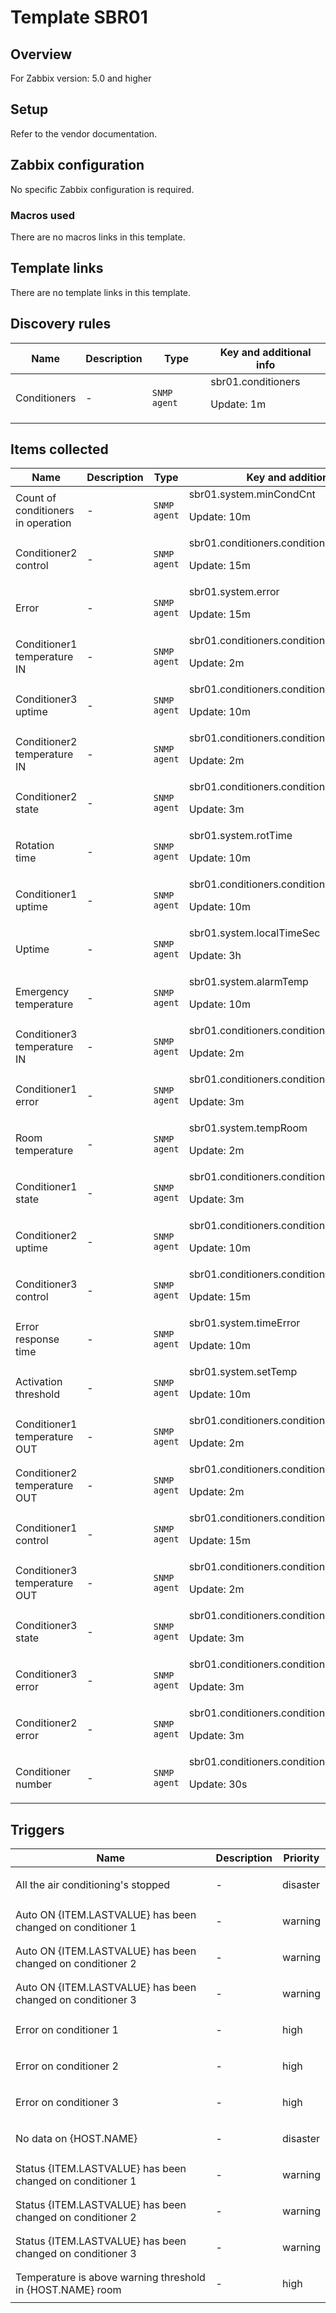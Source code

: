 # Template SBR01

## Overview

For Zabbix version: 5.0 and higher

## Setup

Refer to the vendor documentation.

## Zabbix configuration

No specific Zabbix configuration is required.

### Macros used

There are no macros links in this template.

## Template links

There are no template links in this template.

## Discovery rules

|Name|Description|Type|Key and additional info|
|----|-----------|----|----|
|Conditioners|<p>-</p>|`SNMP agent`|sbr01.conditioners<p>Update: 1m</p>|
## Items collected

|Name|Description|Type|Key and additional info|
|----|-----------|----|----|
|Count of conditioners in operation|<p>-</p>|`SNMP agent`|sbr01.system.minCondCnt<p>Update: 10m</p>|
|Conditioner2 control|<p>-</p>|`SNMP agent`|sbr01.conditioners.conditioner2.autoOn<p>Update: 15m</p>|
|Error|<p>-</p>|`SNMP agent`|sbr01.system.error<p>Update: 15m</p>|
|Conditioner1 temperature IN|<p>-</p>|`SNMP agent`|sbr01.conditioners.conditioner1.tempIn<p>Update: 2m</p>|
|Conditioner3 uptime|<p>-</p>|`SNMP agent`|sbr01.conditioners.conditioner3.coolTime<p>Update: 10m</p>|
|Conditioner2 temperature IN|<p>-</p>|`SNMP agent`|sbr01.conditioners.conditioner2.tempIn<p>Update: 2m</p>|
|Conditioner2 state|<p>-</p>|`SNMP agent`|sbr01.conditioners.conditioner2.state<p>Update: 3m</p>|
|Rotation time|<p>-</p>|`SNMP agent`|sbr01.system.rotTime<p>Update: 10m</p>|
|Conditioner1 uptime|<p>-</p>|`SNMP agent`|sbr01.conditioners.conditioner1.coolTime<p>Update: 10m</p>|
|Uptime|<p>-</p>|`SNMP agent`|sbr01.system.localTimeSec<p>Update: 3h</p>|
|Emergency temperature|<p>-</p>|`SNMP agent`|sbr01.system.alarmTemp<p>Update: 10m</p>|
|Conditioner3 temperature IN|<p>-</p>|`SNMP agent`|sbr01.conditioners.conditioner3.tempIn<p>Update: 2m</p>|
|Сonditioner1 error|<p>-</p>|`SNMP agent`|sbr01.conditioners.conditioner1.error<p>Update: 3m</p>|
|Room temperature|<p>-</p>|`SNMP agent`|sbr01.system.tempRoom<p>Update: 2m</p>|
|Conditioner1 state|<p>-</p>|`SNMP agent`|sbr01.conditioners.conditioner1.state<p>Update: 3m</p>|
|Conditioner2 uptime|<p>-</p>|`SNMP agent`|sbr01.conditioners.conditioner2.coolTime<p>Update: 10m</p>|
|Conditioner3 control|<p>-</p>|`SNMP agent`|sbr01.conditioners.conditioner3.autoOn<p>Update: 15m</p>|
|Error response time|<p>-</p>|`SNMP agent`|sbr01.system.timeError<p>Update: 10m</p>|
|Activation threshold|<p>-</p>|`SNMP agent`|sbr01.system.setTemp<p>Update: 10m</p>|
|Conditioner1 temperature OUT|<p>-</p>|`SNMP agent`|sbr01.conditioners.conditioner1.tempOut<p>Update: 2m</p>|
|Conditioner2 temperature OUT|<p>-</p>|`SNMP agent`|sbr01.conditioners.conditioner2.tempOut<p>Update: 2m</p>|
|Conditioner1 control|<p>-</p>|`SNMP agent`|sbr01.conditioners.conditioner1.autoOn<p>Update: 15m</p>|
|Conditioner3 temperature OUT|<p>-</p>|`SNMP agent`|sbr01.conditioners.conditioner3.tempOut<p>Update: 2m</p>|
|Conditioner3 state|<p>-</p>|`SNMP agent`|sbr01.conditioners.conditioner3.state<p>Update: 3m</p>|
|Сonditioner3 error|<p>-</p>|`SNMP agent`|sbr01.conditioners.conditioner3.error<p>Update: 3m</p>|
|Сonditioner2 error|<p>-</p>|`SNMP agent`|sbr01.conditioners.conditioner2.error<p>Update: 3m</p>|
|Conditioner number|<p>-</p>|`SNMP agent`|sbr01.conditioners.conditioner[{#SNMPINDEX}]<p>Update: 30s</p>|
## Triggers

|Name|Description|Priority|
|----|-----------|----|
|All the air conditioning's stopped|<p>-</p>|disaster|
|Auto ON {ITEM.LASTVALUE} has been changed on conditioner 1|<p>-</p>|warning|
|Auto ON {ITEM.LASTVALUE} has been changed on conditioner 2|<p>-</p>|warning|
|Auto ON {ITEM.LASTVALUE} has been changed on conditioner 3|<p>-</p>|warning|
|Error on conditioner 1|<p>-</p>|high|
|Error on conditioner 2|<p>-</p>|high|
|Error on conditioner 3|<p>-</p>|high|
|No data on {HOST.NAME}|<p>-</p>|disaster|
|Status {ITEM.LASTVALUE} has been changed on conditioner 1|<p>-</p>|warning|
|Status {ITEM.LASTVALUE} has been changed on conditioner 2|<p>-</p>|warning|
|Status {ITEM.LASTVALUE} has been changed on conditioner 3|<p>-</p>|warning|
|Temperature is above warning threshold in {HOST.NAME} room|<p>-</p>|high|
